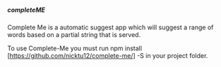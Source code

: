 ##### completeME

Complete Me is a automatic suggest app which will suggest a range of words based on a partial string that is served.

To use Complete-Me you must run npm install [https://github.com/nicktu12/complete-me/] -S in your project folder.
